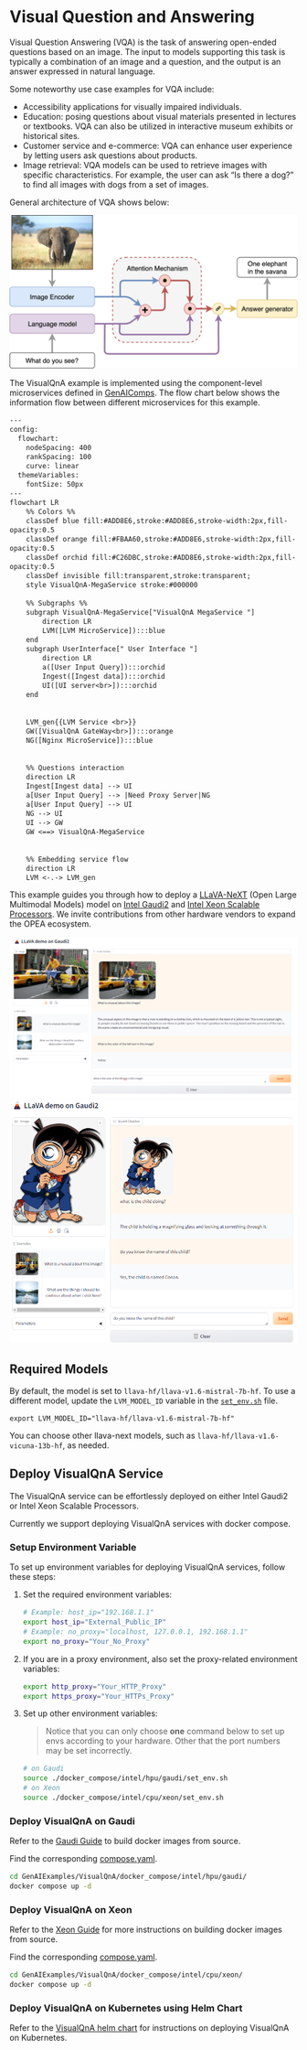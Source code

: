 # Visual Question and Answering

Visual Question Answering (VQA) is the task of answering open-ended questions based on an image. The input to models supporting this task is typically a combination of an image and a question, and the output is an answer expressed in natural language.

Some noteworthy use case examples for VQA include:

- Accessibility applications for visually impaired individuals.
- Education: posing questions about visual materials presented in lectures or textbooks. VQA can also be utilized in interactive museum exhibits or historical sites.
- Customer service and e-commerce: VQA can enhance user experience by letting users ask questions about products.
- Image retrieval: VQA models can be used to retrieve images with specific characteristics. For example, the user can ask “Is there a dog?” to find all images with dogs from a set of images.

General architecture of VQA shows below:

![VQA](./assets/img/vqa.png)

The VisualQnA example is implemented using the component-level microservices defined in [GenAIComps](https://github.com/opea-project/GenAIComps). The flow chart below shows the information flow between different microservices for this example.

```mermaid
---
config:
  flowchart:
    nodeSpacing: 400
    rankSpacing: 100
    curve: linear
  themeVariables:
    fontSize: 50px
---
flowchart LR
    %% Colors %%
    classDef blue fill:#ADD8E6,stroke:#ADD8E6,stroke-width:2px,fill-opacity:0.5
    classDef orange fill:#FBAA60,stroke:#ADD8E6,stroke-width:2px,fill-opacity:0.5
    classDef orchid fill:#C26DBC,stroke:#ADD8E6,stroke-width:2px,fill-opacity:0.5
    classDef invisible fill:transparent,stroke:transparent;
    style VisualQnA-MegaService stroke:#000000

    %% Subgraphs %%
    subgraph VisualQnA-MegaService["VisualQnA MegaService "]
        direction LR
        LVM([LVM MicroService]):::blue
    end
    subgraph UserInterface[" User Interface "]
        direction LR
        a([User Input Query]):::orchid
        Ingest([Ingest data]):::orchid
        UI([UI server<br>]):::orchid
    end


    LVM_gen{{LVM Service <br>}}
    GW([VisualQnA GateWay<br>]):::orange
    NG([Nginx MicroService]):::blue


    %% Questions interaction
    direction LR
    Ingest[Ingest data] --> UI
    a[User Input Query] --> |Need Proxy Server|NG
    a[User Input Query] --> UI
    NG --> UI
    UI --> GW
    GW <==> VisualQnA-MegaService


    %% Embedding service flow
    direction LR
    LVM <-.-> LVM_gen

```

This example guides you through how to deploy a [LLaVA-NeXT](https://github.com/LLaVA-VL/LLaVA-NeXT) (Open Large Multimodal Models) model on [Intel Gaudi2](https://www.intel.com/content/www/us/en/products/details/processors/ai-accelerators/gaudi-overview.html) and [Intel Xeon Scalable Processors](https://www.intel.com/content/www/us/en/products/details/processors/xeon.html). We invite contributions from other hardware vendors to expand the OPEA ecosystem.

![llava screenshot](./assets/img/llava_screenshot1.png)
![llava-screenshot](./assets/img/llava_screenshot2.png)

## Required Models

By default, the model is set to `llava-hf/llava-v1.6-mistral-7b-hf`. To use a different model, update the `LVM_MODEL_ID` variable in the [`set_env.sh`](./docker_compose/intel/hpu/gaudi/set_env.sh) file.

```
export LVM_MODEL_ID="llava-hf/llava-v1.6-mistral-7b-hf"
```

You can choose other llava-next models, such as `llava-hf/llava-v1.6-vicuna-13b-hf`, as needed.

## Deploy VisualQnA Service

The VisualQnA service can be effortlessly deployed on either Intel Gaudi2 or Intel Xeon Scalable Processors.

Currently we support deploying VisualQnA services with docker compose.

### Setup Environment Variable

To set up environment variables for deploying VisualQnA services, follow these steps:

1. Set the required environment variables:

   ```bash
   # Example: host_ip="192.168.1.1"
   export host_ip="External_Public_IP"
   # Example: no_proxy="localhost, 127.0.0.1, 192.168.1.1"
   export no_proxy="Your_No_Proxy"
   ```

2. If you are in a proxy environment, also set the proxy-related environment variables:

   ```bash
   export http_proxy="Your_HTTP_Proxy"
   export https_proxy="Your_HTTPs_Proxy"
   ```

3. Set up other environment variables:

   > Notice that you can only choose **one** command below to set up envs according to your hardware. Other that the port numbers may be set incorrectly.

   ```bash
   # on Gaudi
   source ./docker_compose/intel/hpu/gaudi/set_env.sh
   # on Xeon
   source ./docker_compose/intel/cpu/xeon/set_env.sh
   ```

### Deploy VisualQnA on Gaudi

Refer to the [Gaudi Guide](./docker_compose/intel/hpu/gaudi/README.md) to build docker images from source.

Find the corresponding [compose.yaml](./docker_compose/intel/hpu/gaudi/compose.yaml).

```bash
cd GenAIExamples/VisualQnA/docker_compose/intel/hpu/gaudi/
docker compose up -d
```

### Deploy VisualQnA on Xeon

Refer to the [Xeon Guide](./docker_compose/intel/cpu/xeon/README.md) for more instructions on building docker images from source.

Find the corresponding [compose.yaml](./docker_compose/intel/cpu/xeon/compose.yaml).

```bash
cd GenAIExamples/VisualQnA/docker_compose/intel/cpu/xeon/
docker compose up -d
```

### Deploy VisualQnA on Kubernetes using Helm Chart

Refer to the [VisualQnA helm chart](./kubernetes/helm/README.md) for instructions on deploying VisualQnA on Kubernetes.
